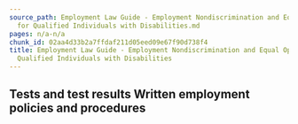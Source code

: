 ```yaml
---
source_path: Employment Law Guide - Employment Nondiscrimination and Equal Opportunity
  for Qualified Individuals with Disabilities.md
pages: n/a-n/a
chunk_id: 02aa4d33b2a7ffdaf211d05eed09e67f90d738f4
title: Employment Law Guide - Employment Nondiscrimination and Equal Opportunity for
  Qualified Individuals with Disabilities
---
```

## Tests and test results Written employment policies and procedures
